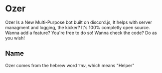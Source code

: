# Ozer
Ozer Is a New Multi-Purpose bot built on discord.js, It helps with server managment and logging, the kicker? It's 100% completly open source. Wanna add a feature? You're free to do so! Wanna check the code? Do as you wish!
## Name
Ozer comes from the hebrew word עוזר, which means "Helper"
